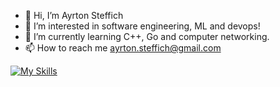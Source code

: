 - 👋 Hi, I’m Ayrton Steffich
- 👀 I’m interested in software engineering, ML and devops!
- 🌱 I’m currently learning C++, Go and computer networking.
- 📫 How to reach me ayrton.steffich@gmail.com


[![My Skills](https://skillicons.dev/icons?i=js,ts,html,css,angular,php,py,vue,aws)](https://skillicons.dev)

<!---
Ayrton1697/Ayrton1697 is a ✨ special ✨ repository because its `README.md` (this file) appears on your GitHub profile.
You can click the Preview link to take a look at your changes.
--->
